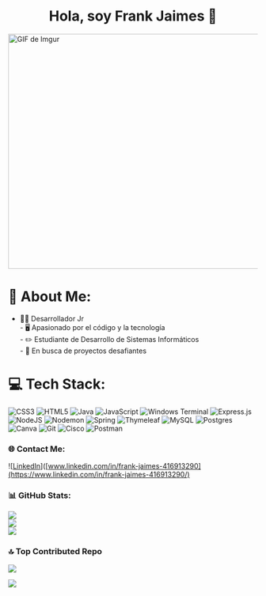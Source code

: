 
<div align="center">
<h1 align="center">Hola, soy Frank Jaimes</a> 👋</h1>
</div>
<img src="https://i.imgur.com/JsG45ka.gif" alt="GIF de Imgur" width="1000" height="475">
<br>

# 💫 About Me:
- 🧑‍💻 Desarrollador Jr<br>- 🖥️ Apasionado por el código y la tecnología<br>- ✏️ Estudiante de Desarrollo de Sistemas Informáticos<br>- 🔎 En busca de proyectos desafiantes

# 💻 Tech Stack:
![CSS3](https://img.shields.io/badge/css3-%231572B6.svg?style=for-the-badge&logo=css3&logoColor=white) ![HTML5](https://img.shields.io/badge/html5-%23E34F26.svg?style=for-the-badge&logo=html5&logoColor=white) ![Java](https://img.shields.io/badge/java-%23ED8B00.svg?style=for-the-badge&logo=openjdk&logoColor=white) ![JavaScript](https://img.shields.io/badge/javascript-%23323330.svg?style=for-the-badge&logo=javascript&logoColor=%23F7DF1E) ![Windows Terminal](https://img.shields.io/badge/Windows%20Terminal-%234D4D4D.svg?style=for-the-badge&logo=windows-terminal&logoColor=white) ![Express.js](https://img.shields.io/badge/express.js-%23404d59.svg?style=for-the-badge&logo=express&logoColor=%2361DAFB) ![NodeJS](https://img.shields.io/badge/node.js-6DA55F?style=for-the-badge&logo=node.js&logoColor=white) ![Nodemon](https://img.shields.io/badge/NODEMON-%23323330.svg?style=for-the-badge&logo=nodemon&logoColor=%BBDEAD) ![Spring](https://img.shields.io/badge/spring-%236DB33F.svg?style=for-the-badge&logo=spring&logoColor=white) ![Thymeleaf](https://img.shields.io/badge/Thymeleaf-%23005C0F.svg?style=for-the-badge&logo=Thymeleaf&logoColor=white) ![MySQL](https://img.shields.io/badge/mysql-4479A1.svg?style=for-the-badge&logo=mysql&logoColor=white) ![Postgres](https://img.shields.io/badge/postgres-%23316192.svg?style=for-the-badge&logo=postgresql&logoColor=white) ![Canva](https://img.shields.io/badge/Canva-%2300C4CC.svg?style=for-the-badge&logo=Canva&logoColor=white) ![Git](https://img.shields.io/badge/git-%23F05033.svg?style=for-the-badge&logo=git&logoColor=white) ![Cisco](https://img.shields.io/badge/cisco-%23049fd9.svg?style=for-the-badge&logo=cisco&logoColor=black) ![Postman](https://img.shields.io/badge/Postman-FF6C37?style=for-the-badge&logo=postman&logoColor=white)


  
### 🌐 Contact Me:
![[LinkedIn](https://img.shields.io/badge/LinkedIn-%230077B5.svg?logo=linkedin&logoColor=white)]([www.linkedin.com/in/frank-jaimes-416913290](https://www.linkedin.com/in/frank-jaimes-416913290/) 

### 📊 GitHub Stats:
![](https://github-readme-stats.vercel.app/api?username=Fsjaimes&theme=tokyonight&hide_border=false&include_all_commits=false&count_private=false)<br/>
![](https://github-readme-streak-stats.herokuapp.com/?user=Fsjaimes&theme=tokyonight&hide_border=false)<br/>
![](https://github-readme-stats.vercel.app/api/top-langs/?username=Fsjaimes&theme=tokyonight&hide_border=false&include_all_commits=false&count_private=false&layout=compact)

### 🔝 Top Contributed Repo
![](https://github-contributor-stats.vercel.app/api?username=Fsjaimes&limit=5&theme=dark&combine_all_yearly_contributions=true)

[![](https://visitcount.itsvg.in/api?id=Fsjaimes&icon=5&color=12)](https://visitcount.itsvg.in)

<!-- Proudly created with GPRM ( https://gprm.itsvg.in ) -->


